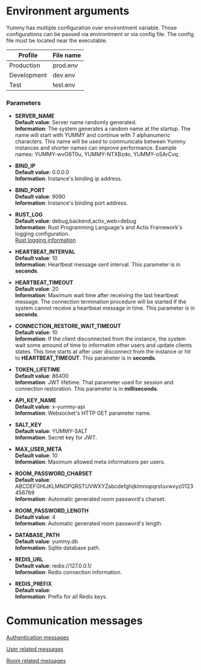 # Environment arguments

Yummy has multiple configuration over environtment variable. Those configurations can be passed via environtment or via config file. The config file must be located near the executable.

| Profile     | File name |
|-------------|-----------|
| Production  | prod.env  |
| Development | dev.env   |
| Test        | test.env  |

### Parameters 
* **SERVER_NAME** <br/>
__Default value__: Server name randomly generated. <br/>
__Information__: The system generates a random name at the startup. The name will start with YUMMY and continue with 7 alphanumeric characters. This name will be used to communicate between Yummy instances and shorter names can improve performance. Example names: YUMMY-wvO8T0u, YUMMY-NTXBzdo, YUMMY-oSArCvq. <br/>

* **BIND_IP** <br/>
__Default value__: 0.0.0.0 <br/>
__Information__: Instance's binding ip address. <br/>

* **BIND_PORT** <br/>
__Default value__: 9090 <br/>
__Information__: Instance's binding port address. <br/>

* **RUST_LOG** <br/>
__Default value__: debug,backend,actix_web=debug <br/>
__Information__: Rust Programming Language's and Actix Framework's logging configuration. <br/>
[Rust logging information](https://docs.rs/env_logger/0.10.0/env_logger/#enabling-logging) <br/>

* **HEARTBEAT_INTERVAL** <br/>
__Default value__: 10 <br/>
__Information__: Heartbeat message sent interval. This parameter is in **seconds**. <br/>

* **HEARTBEAT_TIMEOUT** <br/>
__Default value__: 20 <br/>
__Information__: Maximum wait time after receiving the last heartbeat message. The connection termination procedure will be started if the system cannot receive a heartbeat message in time. This parameter is in **seconds**. <br/>

* **CONNECTION_RESTORE_WAIT_TIMEOUT** <br/>
__Default value__: 10 <br/>
__Information__: If the client disconnected from the instance, the system wait some amound of time to informatim other users and update clients states. This time starts at after user disconnect from the instance or hit to **HEARTBEAT_TIMEOUT**. This parameter is in **seconds**. <br/>

* **TOKEN_LIFETIME** <br/>
__Default value__: 86400 <br/>
__Information__: JWT lifetime. That parameter used for session and connection restoration. This parameter is in **milliseconds**. <br/>

* **API_KEY_NAME** <br/>
__Default value__: x-yummy-api <br/>
__Information__: Websocket's HTTP GET parameter name. <br/>

* **SALT_KEY** <br/>
__Default value__: YUMMY-SALT <br/>
__Information__: Secret key for JWT. <br/>

* **MAX_USER_META** <br/>
__Default value__: 10 <br/>
__Information__: Maximum allowed meta informations per users. <br/>

* **ROOM_PASSWORD_CHARSET** <br/>
__Default value__: ABCDEFGHIJKLMNOPQRSTUVWXYZabcdefghijklmnopqrstuvwxyz0123456789 <br/>
__Information__: Automatic generated room password's charset. <br/>

* **ROOM_PASSWORD_LENGTH** <br/>
__Default value__: 4 <br/>
__Information__: Automatic generated room password's length. <br/>

* **DATABASE_PATH** <br/>
__Default value__: yummy.db <br/>
__Information__: Sqlite database path. <br/>

* **REDIS_URL** <br/>
__Default value__: redis://127.0.0.1/ <br/>
__Information__: Redis connection information. <br/>

* **REDIS_PREFIX** <br/>
__Default value__: <br/>
__Information__: Prefix for all Redis keys. <br/>


# Communication messages

[Authentication messages](auth.md)

[User related messages](user.md)

[Room related messages](room.md)
